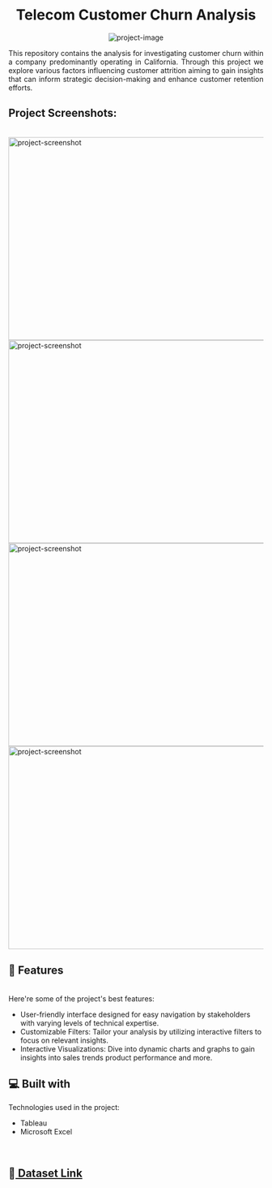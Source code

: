 <h1 align="center" id="title">Telecom Customer Churn Analysis</h1>

<p align="center"><img src="https://socialify.git.ci/MihirDharaiya/Telecom-Customer-Churn-Analysis/image?description=1&amp;descriptionEditable=&amp;language=1&amp;name=1&amp;owner=1&amp;pattern=Solid&amp;theme=Light" alt="project-image"></p>

<p align="justify" id="description">This repository contains the analysis for investigating customer churn within a company predominantly operating in California. Through this project we explore various factors influencing customer attrition aiming to gain insights that can inform strategic decision-making and enhance customer retention efforts.</p>

<h2>Project Screenshots:</h2>
<br/>

<img src="https://res.cloudinary.com/daifqo4s0/image/upload/v1711719550/ChurnAnalysis-1_xztsob.png" alt="project-screenshot" width="600" height="400/">

<img src="https://res.cloudinary.com/daifqo4s0/image/upload/v1711719550/ChurnAnalysis-2_lqgghj.png" alt="project-screenshot" width="600" height="400/">

<img src="https://res.cloudinary.com/daifqo4s0/image/upload/v1711719550/ChurnAnalysis-3_bwuvcc.png" alt="project-screenshot" width="600" height="400/">

<img src="https://res.cloudinary.com/daifqo4s0/image/upload/v1711719550/ChurnAnalysis-4_ppj3cs.png" alt="project-screenshot" width="600" height="400/">

  
  
<h2>🧐 Features</h2>
<br/>
Here're some of the project's best features:

*   User-friendly interface designed for easy navigation by stakeholders with varying levels of technical expertise.
*   Customizable Filters: Tailor your analysis by utilizing interactive filters to focus on relevant insights.
*   Interactive Visualizations: Dive into dynamic charts and graphs to gain insights into sales trends product performance and more.

  
  
<h2>💻 Built with</h2>  
 
Technologies used in the project:

*   Tableau
*   Microsoft Excel
<br/>
<h2>🔗<a href="https://www.kaggle.com/datasets/yeanzc/telco-customer-churn-ibm-dataset"> Dataset Link <a/></h2>
